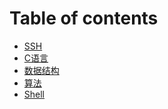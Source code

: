 # Table of contents

* [SSH](README.md)
* [C语言](<README (1).md>)
* [数据结构](shu-ju-jie-gou.md)
* [算法](suan-fa.md)
* [Shell](shell.md)
